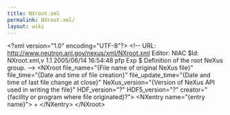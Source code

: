 ```yaml
---
title: NXroot.xml
permalink: NXroot.xml/
layout: wiki
---
```


&lt;?xml version="1.0" encoding="UTF-8"?&gt; &lt;!-- URL:
http://www.neutron.anl.gov/nexus/xml/NXroot.xml Editor: NIAC $Id:
NXroot.xml,v 1.1 2005/06/14 16:54:48 pfp Exp $ Definition of the root
NeXus group. --&gt; &lt;NXroot file\_name="{File name of original NeXus
file}" file\_time="{Date and time of file creation}"
file\_update\_time="{Date and time of last file change at close}"
NeXus\_version="{Version of NeXus API used in writing the file}"
HDF\_version="?" HDF5\_version="?" creator="{facility or program where
file originated}?"&gt; &lt;NXentry name="{entry name}"&gt; +
&lt;/NXentry&gt; &lt;/NXroot&gt;
